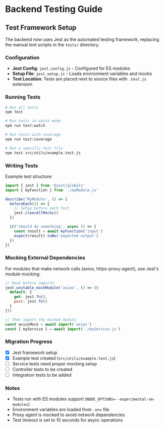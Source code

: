 # Backend Testing Guide

## Test Framework Setup

The backend now uses Jest as the automated testing framework, replacing the manual test scripts in the `tests/` directory.

### Configuration

- **Jest Config**: `jest.config.js` - Configured for ES modules
- **Setup File**: `jest.setup.js` - Loads environment variables and mocks
- **Test Location**: Tests are placed next to source files with `.test.js` extension

### Running Tests

```bash
# Run all tests
npm test

# Run tests in watch mode
npm run test:watch

# Run tests with coverage
npm run test:coverage

# Run a specific test file
npm test src/utils/example.test.js
```

### Writing Tests

Example test structure:

```javascript
import { jest } from '@jest/globals'
import { myFunction } from './myModule.js'

describe('MyModule', () => {
  beforeEach(() => {
    // Setup before each test
    jest.clearAllMocks()
  })

  it('should do something', async () => {
    const result = await myFunction('input')
    expect(result).toBe('expected output')
  })
})
```

### Mocking External Dependencies

For modules that make network calls (axios, https-proxy-agent), use Jest's module mocking:

```javascript
// Mock before imports
jest.unstable_mockModule('axios', () => ({
  default: {
    get: jest.fn(),
    post: jest.fn()
  }
}))

// Then import the mocked module
const axiosMock = await import('axios')
const { myService } = await import('./myService.js')
```

### Migration Progress

- [x] Jest framework setup
- [x] Example test created (`src/utils/example.test.js`)
- [ ] Service tests need proper mocking setup
- [ ] Controller tests to be created
- [ ] Integration tests to be added

### Notes

- Tests run with ES modules support (`NODE_OPTIONS=--experimental-vm-modules`)
- Environment variables are loaded from `.env` file
- Proxy agent is mocked to avoid network dependencies
- Test timeout is set to 10 seconds for async operations